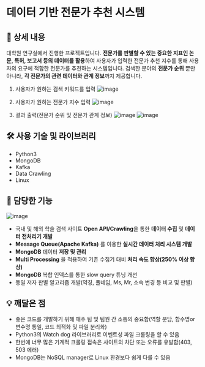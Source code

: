 # 데이터 기반 전문가 추천 시스템



## 📖 상세 내용
대학원 연구실에서 진행한 프로젝트입니다. 
**전문가를 판별할 수 있는 중요한 지표인 논문, 특허, 보고서 등의 데이터를 활용**하여 사용자가 입력한 전문가 추천 지수를 통해 사용자의 요구에 적합한 전문가를 추천하는 시스템입니다. 
검색한 분야의 **전문가 순위** 뿐만 아니라, **각 전문가의 관련 데이터와 관계 정보**까지 제공합니다.

1) 사용자가 원하는 검색 키워드를 입력
![image](https://user-images.githubusercontent.com/62095363/173772811-d3c2dcd9-628f-4f7e-8947-0e08ca79e307.png)

2) 사용자가 원하는 전문가 지수 입력
![image](https://user-images.githubusercontent.com/62095363/173772859-6f7cd4dc-073f-4816-b7b4-94dbbc2cf0d1.png)

3) 결과 출력(전문가 순위 및 전문가 관계 정보)
![image](https://user-images.githubusercontent.com/62095363/173772898-757e9839-2c02-4b38-8030-55b629e9db61.png)
![image](https://user-images.githubusercontent.com/62095363/173774711-fb40bbbb-d97c-4db7-ae17-fdaebdee24f1.png)




## 🛠️ 사용 기술 및 라이브러리

- Python3
- MongoDB
- Kafka
- Data Crawling
- Linux




## 📱 담당한 기능

![image](https://user-images.githubusercontent.com/62095363/173773184-90148c12-a805-4704-a537-4c90f801b6cd.png)


- 국내 및 해외 학술 검색 사이트 **Open API/Crawling**을 통한 **데이터 수집** 및 **데이터 전처리기 개발**
- **Message Queue(Apache Kafka)** 를 이용한 **실시간 데이터 처리 시스템 개발**
- **MongoDB** 데이터 **저장 및 관리**
- **Multi Processing** 을 적용하여 기존 수집기 대비 **처리 속도 향상(250% 이상 향상)**
- **MongoDB** 복합 인덱스를 통한 slow query 튜닝 개선
- 동일 저자 판별 알고리즘 개발(약칭, 풀네임, Ms, Mr, 소속 변경 등 비교 및 판별)




## 💡 깨달은 점

- 좋은 코드를 개발하기 위해 매주 팀 및 팀원 간 소통의 중요함(역할 분담, 함수명or변수명 통일, 코드 최적화 및 파일 분리화)
- Python3의 Watch dog 라이브러리로 이벤트성 파일 크롤링을 할 수 있음
- 한번에 너무 많은 기계적 크롤링 접속은 사이트의 차단 또는 오류를 유발함(403, 503 에러)
- MongoDB는 NoSQL manager로 Linux 환경보다 쉽게 다룰 수 있음
